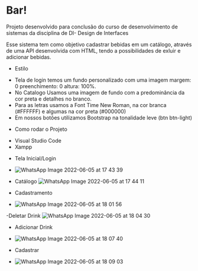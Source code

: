 # Bar!
Projeto desenvolvido para conclusão do curso de desenvolvimento de sistemas da disciplina de DI- Design de Interfaces

Esse sistema tem como objetivo cadastrar bebidas em um catálogo, através de uma API desenvolvida com HTML, tendo a possibilidades de exluir e adicionar bebidas.

- Estilo 
* Tela de login temos um fundo personalizado com uma imagem margem: 0 preenchimento: 0 altura: 100%.
* No Catalogo Usamos uma imagem de fundo com a predominância da cor preta e detalhes no branco.
* Para as letras usamos a Font Time New Roman, na cor branca (#FFFFFF) e algumas na cor preta (#000000)
* Em nossos botões utilizamos Bootstrap na tonalidade leve (btn btn-light)

- Como rodar o Projeto
* Visual Studio Code
* Xampp

- Tela Inicial/Login
- ![WhatsApp Image 2022-06-05 at 17 43 39](https://user-images.githubusercontent.com/89417746/172070973-4853177c-eb52-4cc4-b0a4-775ea299dc4b.jpeg)

- Catálogo
![WhatsApp Image 2022-06-05 at 17 44 11](https://user-images.githubusercontent.com/89417746/172071000-d4c18c00-8a8d-4e48-a516-94b68c583e46.jpeg)

- Cadastramento
- ![WhatsApp Image 2022-06-05 at 18 01 56](https://user-images.githubusercontent.com/89417746/172071030-dd82f5d1-67c8-407b-857b-b9e438aac06a.jpeg)

-Deletar Drink
![WhatsApp Image 2022-06-05 at 18 04 30](https://user-images.githubusercontent.com/89417746/172071067-d68761bf-77a3-4fae-9897-058eb6b601cf.jpeg)

- Adicionar Drink
- ![WhatsApp Image 2022-06-05 at 18 07 40](https://user-images.githubusercontent.com/89417746/172071073-a583550b-6647-422a-994e-faf152447e5a.jpeg)

- Cadastrar 
- ![WhatsApp Image 2022-06-05 at 18 09 03](https://user-images.githubusercontent.com/89417746/172071092-c5900517-a245-48f7-9a60-59544f437e80.jpeg)


